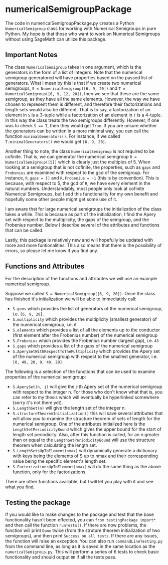 # numericalSemigroupPackage

The code in numericalSemigroupPackage.py creates a Python `NumericalSemigroup` class for working with Numerical Semigroups in pure Python. My hope is that those who want to work on Numerical Semigroups without using SageMath can utilize this package. 

## Important Notes
The class `NumericalSemigroup` takes in one argument, which is the generators in the form of a list of integers. Note that the numerical semigroup generatored will have properties based on the passed list of generators. What I mean by this is that if we create two numerical semigroups, `S = NumericalSemigroup([6, 9, 20])` and `T = NumericalSemigroup([6, 9, 12, 20])`, then we see that these are the same semigroup, as they have all the same elements. However, the way we have chosen to represent them is different, and therefore their factorizations and length sets would also be different. That is to say, a factorization of an element in `S` is a 3-tuple while a factorization of an element in `T` is a 4-tuple. In this way the class treats the two semigroups differently. However, if one was to check `S == T`, then they would get `True`. If you are unsure whether the generators can be written in a more minimal way, you can call the function `minimalGenerators()`. For instance, if we called `T.minimalGenerators()` we would get `[6, 9, 20]`.

Another thing to note, the class `NumericalSemigroup` is not required to be cofinite. That is, we can generator the numerical semigroup `R = NumericalSemigroup([5])` which is clearly just the multiples of 5. When looking at a semigroup that is not cofinite, the properties, such as `gaps` and `Frobenius` are examined with respect to the gcd of the semigroup. For instance, `R.gaps = []` and `R.Frobenius = -1` (this is by convention). This is because, with respect to 5, the gcd of `R`, we have every element in the natural numbers. Understandably, most people only look at cofinite Numerical Semigroups, but I add this functionality for my own benefit and hopefully some other people might get some use of it. 

I am aware that for large numerical semigroups the initialization of the class takes a while. This is becasue as part of the initialization, I find the Apery set with respect to the multiplicity, the gaps of the semgroup, and the Frobenius number. Below I describe several of the attributes and functions that can be called.

Lastly, this package is relatively new and will hopefully be updated with more and more funtionalities. This also means that there is the possibility of errors, so please let me know if you find any. 

## Functions and Attributes
For the description of the functions and attributes we will use an example numerical semigroup. 

Suppose we called `S = NumericalSemigroup([6, 9, 20])`. Once the class has finished it's initialization we will be able to immediately call:
* `S.gens` which provides the list of generators of the numerical semigroup, i.e. `[6, 9, 20]`.
* `S.multiplicity` which provides the multiplicity (smallest generator) of the numerical semigroup, i.e. `6`
* `S.elements` which provides a list of all the elements up to the conductor (first element after the Frobenius number) of the numerical semigroup
* `S.Frobenius` which provides the Frobenius number (largest gap), i.e. `43`
* `S.gaps` which provides a list of the gaps of the numerical semigroup
* `S.AperySetWithRespectToTheMultiplicity` which provides the Apery set of the numerical semigroup with respect to the smallest generator, i.e. `[0, 49, 20, 9, 40, 29]`

The following is a selection of the functions that can be used to examine properties of the numerical semigroup:
* `S.AperySet(n, j)` will give the j-th Apery set of the numerical semigroup with respect to the integer n. For those who don't know what that is, you can refer to my thesis which will eventually be hyperlinked somewhere (sorry it's not there yet).
* `S.LengthSet(n)` will give the length set of the integer n. 
* `S.structureTheoremInitialization()` this will save several attributes that will allow you to examine the structure theorem of sets of length for the numerical semigroup. One of the attributes initialized here is the `LengthSetPeriodicityBound` which gives the upper bound for the start of length set periodicity. Also, after this function is called, for an n greater than or equal to the `LengthSetPeriodicityBound` will use the structure theorem when calculating the length set. 
* `S.LengthSetsUpToElement(nmax)` will dynamically generate a dictionary with keys being the elements of S up to nmax and their corresponding value being the specific element's length set.
* `S.FactorizationsUpToElement(nmax)` will do the same thing as the above function, only for the factorizations

There are other functions available, but I will let you play with it and see what you find.



## Testing the package

If you would like to make changes to the package and test that the base functionality hasn't been effected, you can `from testingPackage import*` and then call the function `runTests()`. If there are now problems, the function will print `Done` twice (from the struture theorem initialization of two semigroups), and then print `Success on all tests`. If there are any issues, the function will raise an exception. You can also run `commandLineTesting.py` from the command line, as long as it is saved in the same location as the `numericalSemigroup.py`. This will perform a series of 6 tests to check basic functionality and should output `OK` if all the tests pass.
